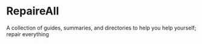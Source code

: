 # RepaireAll
A collection of guides, summaries, and directories to help you help yourself; repair everything 
